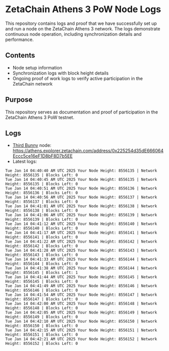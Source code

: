 # ZetaChain Athens 3 PoW Node Logs
This repository contains logs and proof that we have successfully set up and run a node on the ZetaChain Athens 3 network. The logs demonstrate continuous node operation, including synchronization details and performance.

## Contents
- Node setup information
- Synchronization logs with block height details
- Ongoing proof of work logs to verify active participation in the ZetaChain network

## Purpose
This repository serves as documentation and proof of participation in the ZetaChain Athens 3 PoW testnet.

## Logs

- [Third Bunny](https://thirdbunny.xyz/) node: https://athens.explorer.zetachain.com/address/0x225254d35dE666064Eccc5ce16eF1D8bF8D7b5EE
- Latest logs:
```
Tue Jan 14 04:40:40 AM UTC 2025 Your Node Height: 8556135 | Network Height: 8556135 | Blocks Left: 0
Tue Jan 14 04:40:45 AM UTC 2025 Your Node Height: 8556135 | Network Height: 8556135 | Blocks Left: 0
Tue Jan 14 04:40:51 AM UTC 2025 Your Node Height: 8556136 | Network Height: 8556136 | Blocks Left: 0
Tue Jan 14 04:40:56 AM UTC 2025 Your Node Height: 8556137 | Network Height: 8556137 | Blocks Left: 0
Tue Jan 14 04:41:01 AM UTC 2025 Your Node Height: 8556138 | Network Height: 8556138 | Blocks Left: 0
Tue Jan 14 04:41:06 AM UTC 2025 Your Node Height: 8556139 | Network Height: 8556139 | Blocks Left: 0
Tue Jan 14 04:41:12 AM UTC 2025 Your Node Height: 8556140 | Network Height: 8556140 | Blocks Left: 0
Tue Jan 14 04:41:17 AM UTC 2025 Your Node Height: 8556141 | Network Height: 8556141 | Blocks Left: 0
Tue Jan 14 04:41:22 AM UTC 2025 Your Node Height: 8556142 | Network Height: 8556142 | Blocks Left: 0
Tue Jan 14 04:41:28 AM UTC 2025 Your Node Height: 8556143 | Network Height: 8556143 | Blocks Left: 0
Tue Jan 14 04:41:33 AM UTC 2025 Your Node Height: 8556144 | Network Height: 8556144 | Blocks Left: 0
Tue Jan 14 04:41:38 AM UTC 2025 Your Node Height: 8556144 | Network Height: 8556145 | Blocks Left: 1
Tue Jan 14 04:41:44 AM UTC 2025 Your Node Height: 8556145 | Network Height: 8556145 | Blocks Left: 0
Tue Jan 14 04:41:49 AM UTC 2025 Your Node Height: 8556146 | Network Height: 8556146 | Blocks Left: 0
Tue Jan 14 04:41:54 AM UTC 2025 Your Node Height: 8556147 | Network Height: 8556147 | Blocks Left: 0
Tue Jan 14 04:42:00 AM UTC 2025 Your Node Height: 8556148 | Network Height: 8556148 | Blocks Left: 0
Tue Jan 14 04:42:05 AM UTC 2025 Your Node Height: 8556149 | Network Height: 8556149 | Blocks Left: 0
Tue Jan 14 04:42:10 AM UTC 2025 Your Node Height: 8556150 | Network Height: 8556150 | Blocks Left: 0
Tue Jan 14 04:42:15 AM UTC 2025 Your Node Height: 8556151 | Network Height: 8556151 | Blocks Left: 0
Tue Jan 14 04:42:21 AM UTC 2025 Your Node Height: 8556152 | Network Height: 8556152 | Blocks Left: 0
```
